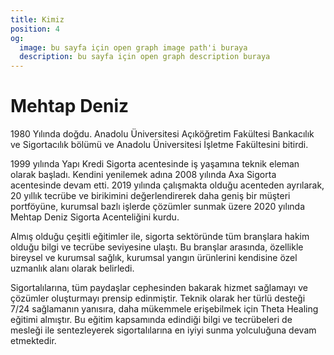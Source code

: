 ```yaml
---
title: Kimiz
position: 4
og:
  image: bu sayfa için open graph image path'i buraya
  description: bu sayfa için open graph description buraya
---
```


# Mehtap Deniz

1980 Yılında doğdu. Anadolu Üniversitesi Açıköğretim Fakültesi Bankacılık ve
Sigortacılık bölümü ve Anadolu Üniversitesi İşletme Fakültesini bitirdi.

1999 yılında Yapı Kredi Sigorta acentesinde iş yaşamına teknik eleman olarak
başladı. Kendini yenilemek adına 2008 yılında Axa Sigorta acentesinde devam
etti. 2019 yılında çalışmakta olduğu acenteden ayrılarak, 20 yıllık tecrübe ve
birikimini değerlendirerek daha geniş bir müşteri portföyüne, kurumsal bazlı
işlerde çözümler sunmak üzere 2020 yılında Mehtap Deniz Sigorta Acenteliğini
kurdu.

Almış olduğu çeşitli eğitimler ile, sigorta sektöründe tüm branşlara hakim
olduğu bilgi ve tecrübe seviyesine ulaştı. Bu branşlar arasında, özellikle
bireysel ve kurumsal sağlık, kurumsal yangın ürünlerini kendisine özel uzmanlık
alanı olarak belirledi.

Sigortalılarına, tüm paydaşlar cephesinden bakarak hizmet sağlamayı ve çözümler
oluşturmayı prensip edinmiştir. Teknik olarak her türlü desteği 7/24 sağlamanın
yanısıra, daha mükemmele erişebilmek için Theta Healing eğitimi almıştır. Bu
eğitim kapsamında edindiği bilgi ve tecrübeleri de mesleği ile sentezleyerek
sigortalılarına en iyiyi sunma yolculuğuna devam etmektedir.
